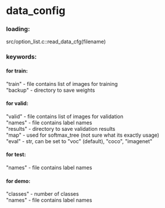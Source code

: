 # data_config
### loading:  
src/option_list.c::read_data_cfg(filename)  
### keywords:  
#### for train:  
"train" - file contains list of images for training  
"backup" - directory to save weights  
#### for valid:  
"valid" - file contains list of images for validation  
"names" - file contains label names  
"results" - directory to save validation results  
"map" - used for softmax_tree (not sure what its exactly usage)  
"eval" - str, can be set to "voc" (default), "coco", "imagenet"  
#### for test:  
"names" - file contains label names  
#### for demo:  
"classes" - number of classes  
"names" - file contains label names  
